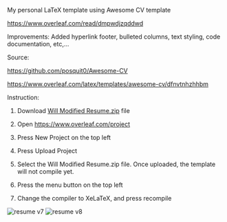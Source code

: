 My personal LaTeX template using Awesome CV template 

https://www.overleaf.com/read/dmpwdjzqddwd

Improvements: Added hyperlink footer, bulleted columns, text styling, code documentation, etc,...

Source:

https://github.com/posquit0/Awesome-CV

https://www.overleaf.com/latex/templates/awesome-cv/dfnvtnhzhhbm


Instruction:

1. Download [Will Modified Resume.zip](https://github.com/willb256/Will-Modified-Resume/blob/main/Will%20Modified%20Resume.zip) file

2. Open https://www.overleaf.com/project

3. Press New Project on the top left

4. Press Upload Project

5. Select the Will Modified Resume.zip file. Once uploaded, the template will not compile yet.

6. Press the menu button on the top left

7. Change the compiler to XeLaTeX, and press recompile


![resume v7](https://user-images.githubusercontent.com/59489624/182475952-f177980f-3d7b-45d9-91fd-2943c782489f.png)
![resume v8](https://user-images.githubusercontent.com/59489624/182475965-044f0fac-96eb-4403-a2f6-2c064584d0ec.png)
